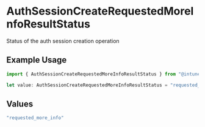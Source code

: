 # AuthSessionCreateRequestedMoreInfoResultStatus

Status of the auth session creation operation

## Example Usage

```typescript
import { AuthSessionCreateRequestedMoreInfoResultStatus } from "@intuned/client/models/components";

let value: AuthSessionCreateRequestedMoreInfoResultStatus = "requested_more_info";
```

## Values

```typescript
"requested_more_info"
```